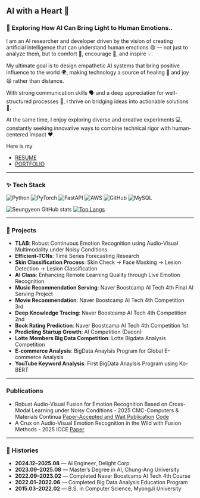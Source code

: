 ## AI with a Heart 🥰

<!--
**SeungYeonJeong22/SeungYeonJeong22** is a ✨ _special_ ✨ repository because its `README.md` (this file) appears on your GitHub profile.

Here are some ideas to get you started:

- 🔭 I’m currently working on ...
- 🌱 I’m currently learning ...
- 👯 I’m looking to collaborate on ...
- 🤔 I’m looking for help with ...
- 💬 Ask me about ...
- 📫 How to reach me: ...
- 😄 Pronouns: ...
- ⚡ Fun fact: ...

들어갈 내용 정리:

- 추구하고 싶은 개발 가치관
- 이상적인 목표
- 나에 대한 설명
프로젝트
히스토리
개발 관련 내용들
-->

### 💬 Exploring How AI Can Bring Light to Human Emotions..

I am an AI researcher and developer driven by the vision of creating artificial intelligence that can understand human emotions 😄 — not just to analyze them, but to comfort 🤗, encourage 🌈, and inspire 💡.

My ultimate goal is to design empathetic AI systems that bring positive influence to the world 🌍, making technology a source of healing 🌱 and joy 😄 rather than distance.

With strong communication skills 🗣️ and a deep appreciation for well-structured processes 🧩, I thrive on bridging ideas into actionable solutions 🔗.  

At the same time, I enjoy exploring diverse and creative experiments 💻, constantly seeking innovative ways to combine technical rigor with human-centered impact ❤️.

Here is my 
- [RESUME](https://rattle-stocking-627.notion.site/Seungyeon-Jeong-1362cfcb8a7e8014bc41f18c9ee5876e?source=copy_link)
- [PORTFOLIO](./포트폴리오ver2_정승연_20250830.pdf)

<hr>

### ✨ Tech Stack

![Python](https://img.shields.io/badge/Python-3776AB?style=flat&logo=python&logoColor=white)
![PyTorch](https://img.shields.io/badge/PyTorch-EE4C2C?style=flat&logo=pytorch&logoColor=white)
![FastAPI](https://img.shields.io/badge/FastAPI-009688?style=flat&logo=fastapi&logoColor=white)
![AWS](https://img.shields.io/badge/AWS-232F3E?style=flat&logo=AWS&logoColor=FF9900)
![GitHub](https://img.shields.io/badge/GitHub-181717?style=flat&logo=github&logoColor=white)
![MySQL](https://img.shields.io/badge/MySQL-4479A1?style=flat&logo=mysql&logoColor=white)

![Seungyeon GitHub stats](https://github-readme-stats.vercel.app/api?username=SeungYeonJeong22&show_icons=true&theme=radical)
[![Top Langs](https://github-readme-stats.vercel.app/api/top-langs/?username=SeungYeonJeong22&layout=donut&theme=radical)](https://github.com/anuraghazra/github-readme-stats)


<hr>

### 📑 Projects

- **TLAB**: Robust Continuous Emotion Recognition using Audio-Visual Multimodality under Noisy Conditions  
- **Efficient-TCNs**: Time Series Forecasting Research  
- **Skin Classification Process**: Skin Check → Face Masking → Lesion Detection → Lesion Classification  
- **AI Class**: Enhancing Remote Learning Quality through Live Emotion Recognition  
- **Music Recommendation Serving**: Naver Boostcamp AI Tech 4th Final AI Serving Project
- **Movie Recommendation**: Naver Boostcamp AI Tech 4th Competition 3rd
- **Deep Knowledge Tracing**: Naver Boostcamp AI Tech 4th Competition 2nd
- **Book Rating Prediction**: Naver Boostcamp AI Tech 4th Competition 1st
- **Predicting Startup Growth**: AI Competition (Dacon)  
- **Lotte Members Big Data Competition**: Lotte Bigdata Analysis Competition
- **E-commerce Analysis**: BigData Anaylsis Program for Global E-commerce Analysis
- **YouTube Keyword Analysis**: First BigData Anaylsis Program using Ko-BERT

<hr>

### Publications
- Robust Audio-Visual Fusion for Emotion Recognition Based on Cross-Modal Learning under Noisy Conditions - 2025 CMC-Computers & Materials Continua [Paper-Accepted and Wait Publication]() [Code](https://github.com/SeungYeonJeong22/TLAB-TCN-LSTM-Fusion-For-Robust-Multimodal-Emotion-Recongition-under-Noisy-Conditions.git)
- A Crux on Audio-Visual Emotion Recognition in the Wild with Fusion Methods - 2025 ICCE [Paper](https://ieeexplore.ieee.org/document/10930176)

<hr>

### 📜 Histories

- **2024.12–2025.08** — AI Engineer, Delight Corp.  
- **2023.09–2025.08** — Master’s Degree in AI, Chung-Ang University  
- **2022.09–2023.02** — Completed Naver Boostcamp AI Tech 4th Course  
- **2022.01–2022.06** — Completed Big Data Analysis Education Program  
- **2015.03–2022.02** — B.S. in Computer Science, MyongJi University  
